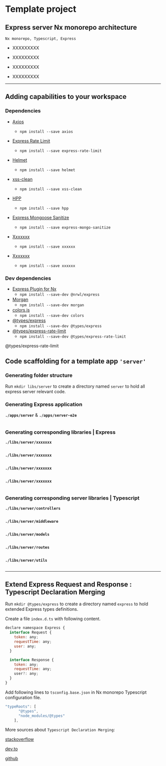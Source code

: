 # Template project

## Express server Nx monorepo architecture

`Nx monorepo, Typescript, Express`

- XXXXXXXXX

- XXXXXXXXX

- XXXXXXXXX

- XXXXXXXXX

---

## Adding capabilities to your workspace

### Dependencies

- [Axios](https://www.npmjs.com/package/axios)
  - `npm install --save axios`
- [Express Rate Limit](https://www.npmjs.com/package/express-rate-limit)
  - `npm install --save express-rate-limit`
- [Helmet](https://www.npmjs.com/package/helmet)
  - `npm install --save helmet`
- [xss-clean](https://www.npmjs.com/package/xss-clean)
  - `npm install --save xss-clean`
- [HPP](https://www.npmjs.com/package/hpp)
  - `npm install --save hpp`
- [Express Mongoose Sanitize](https://www.npmjs.com/package/express-mongo-sanitize)
  - `npm install --save express-mongo-sanitize`

- [Xxxxxxx](https://www.npmjs.com/package/xxxxxxx)
  - `npm install --save xxxxxx`
- [Xxxxxxx](https://www.npmjs.com/package/xxxxxxx)
  - `npm install --save xxxxxx`

### Dev dependencies

- [Express Plugin for Nx](https://www.npmjs.com/package/@nrwl/express)
  - `npm install --save-dev @nrwl/express`
- [Morgan](https://www.npmjs.com/package/morgan)
  - `npm install --save-dev morgan`
- [colors.js](https://www.npmjs.com/package/colors)
  - `npm install --save-dev colors`
- [@types/express](https://www.npmjs.com/package/@types/express)
  - `npm install --save-dev @types/express`
- [@types/express-rate-limit](https://www.npmjs.com/package/@types/express-rate-limit)
  - `npm install --save-dev @types/express-rate-limit`


@types/express-rate-limit
## Code scaffolding for a template app `'server'`

### Generating folder structure

Run `mkdir libs/server` to create a directory named `server` to hold all express server relevant code.

### Generating Express application

**`./apps/server`** & **`./apps/server-e2e`**

```javascript
```

### Generating corresponding libraries | Express

**`./libs/server/xxxxxxx`**

```javascript
```

**`./libs/server/xxxxxxx`**

```javascript
```

**`./libs/server/xxxxxxx`**

```javascript
```

**`./libs/server/xxxxxxx`**

```javascript
```

### Generating corresponding server libraries | Typescript

**`./libs/server/controllers`**

```javascript
```

**`./libs/server/middleware`**

```javascript
```

**`./libs/server/models`**

```javascript
```

**`./libs/server/routes`**

```javascript
```

**`./libs/server/utils`**

```javascript
```

---

## Extend Express Request and Response : Typescript Declaration Merging

Run `mkdir @types/express` to create a directory named `express` to hold extended Express types definitions.

Create a file `index.d.ts` with following content.

```javascript
declare namespace Express {
  interface Request {
    token: any;
    requestTime: any;
    user: any;
  }

  interface Response {
    token: any;
    requestTime: any;
    user?: any;
  }
}
```

Add following lines to `tsconfig.base.json` in Nx monorepo Typescript configuration file.

```javascript
"typeRoots": [
      "@types",               
      "node_modules/@types"
    ],
```

More sources about `Typescript Declaration Merging`:

[stackoverflow](https://stackoverflow.com/questions/37377731/extend-express-request-object-using-typescript)

[dev.to](https://dev.to/kwabenberko/extend-express-s-request-object-with-typescript-declaration-merging-1nn5)

[github](https://github.com/DefinitelyTyped/DefinitelyTyped/blob/master/types/passport/index.d.ts)
